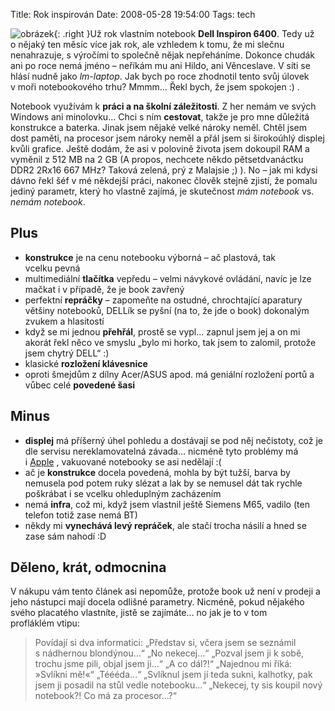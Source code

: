 Title: Rok inspirován
Date: 2008-05-28 19:54:00
Tags: tech

![obrázek]({filename}/images/62.jpg){: .right }Už rok vlastním notebook **Dell Inspiron 6400**. Tedy už o nějaký ten měsíc více jak rok, ale vzhledem k tomu, že mi slečnu nenahrazuje, s výročími to společně nějak nepřeháníme. Dokonce chudák ani po roce nemá jméno – neříkám mu ani Hildo, ani Věnceslave. V síti se hlásí nudně jako *lm-laptop*. Jak bych po roce zhodnotil tento svůj úlovek v moři notebookového trhu? Mmmm… Řekl bych, že jsem spokojen :) .

Notebook využívám k **práci a na školní záležitosti**. Z her nemám ve svých Windows ani minolovku… Chci s ním **cestovat**, takže je pro mne důležitá konstrukce a baterka. Jinak jsem nějaké velké nároky neměl. Chtěl jsem dost paměti, na procesor jsem nároky neměl a přál jsem si širokoúhlý displej kvůli grafice. Ještě dodám, že asi v polovině života jsem dokoupil RAM a vyměnil z 512 MB na 2 GB (A propos, nechcete někdo pětsetdvanáctku DDR2 2Rx16 667 MHz? Taková zelená, prý z Malajsie ;) ). No – jak mi kdysi dávno řekl šéf v mé někdejší práci, nakonec člověk stejně zjistí, že pomalu jediný parametr, který ho vlastně zajímá, je skutečnost *mám notebook* vs. *nemám notebook*.

## Plus

-   **konstrukce** je na cenu notebooku výborná – ač plastová, tak vcelku pevná
-   multimediální **tlačítka** vepředu – velmi návykové ovládání, navíc je lze mačkat i v případě, že je book zavřený
-   perfektní **repráčky** – zapomeňte na ostudné, chrochtající aparatury většiny notebooků, DELLík se pyšní (na to, že jde o book) dokonalým zvukem a hlasitostí
-   když se mi jednou **přehřál**, prostě se vypl… zapnul jsem jej a on mi akorát řekl něco ve smyslu „bylo mi horko, tak jsem to zalomil, protože jsem chytrý DELL“ :)
-   klasické **rozložení klávesnice**
-   oproti šmejdům z dílny Acer/ASUS apod. má geniální rozložení portů a vůbec celé **povedené šasi**

## Minus

-   **displej** má příšerný úhel pohledu a dostávají se pod něj nečistoty, což je dle servisu nereklamovatelná závada… nicméně tyto problémy má i [Apple](http://pixy.cz/pixynergia/2008/faraon-a-lcd/) , vakuované notebooky se asi nedělají :(
-   ač je **konstrukce** docela povedená, mohla by být tužší, barva by nemusela pod potem ruky slézat a lak by se nemusel dát tak rychle poškrábat i se vcelku ohleduplným zacházením
-   nemá **infra**, což mi, když jsem vlastnil ještě Siemens M65, vadilo (ten telefon totiž zase nemá BT)
-   někdy mi **vynechává levý repráček**, ale stačí trocha násilí a hned se zase sám nahodí :D

## Děleno, krát, odmocnina

V nákupu vám tento článek asi nepomůže, protože book už není v prodeji a jeho nástupci mají docela odlišné parametry. Nicméně, pokud nějakého svého placatého vlastníte, jistě se zajímáte… no jak je to v tom profláklém vtipu:

> Povídají si dva informatici: „Představ si, včera jsem se seznámil s nádhernou blondýnou…“ „No nekecej…“ „Pozval jsem ji k sobě, trochu jsme pili, objal jsem ji…“ „A co dál?!“ „Najednou mi říká: »Svlíkni mě!«“ „Téééda…“ „Svlíknul jsem jí teda sukni, kalhotky, pak jsem ji posadil na stůl vedle notebooku…“ „Nekecej, ty sis koupil nový notebook?! Co má za procesor…?“

